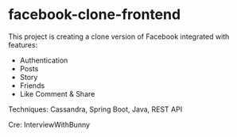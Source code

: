 # facebook-clone-frontend

This project is creating a clone version of Facebook integrated with features:
- Authentication
- Posts
- Story
- Friends
- Like Comment & Share

Techniques: Cassandra, Spring Boot, Java, REST API

Cre: InterviewWithBunny
